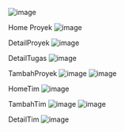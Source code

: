 
 
 ![image](https://github.com/user-attachments/assets/19c37781-f6b2-4d35-b94f-67c61d4b8510)

Home Proyek
![image](https://github.com/user-attachments/assets/6f2aa659-d088-45d7-b264-226567c405b1)

DetailProyek
![image](https://github.com/user-attachments/assets/46bfcaf9-08fe-4983-977c-a32a1da09e79)

DetailTugas
![image](https://github.com/user-attachments/assets/68873747-41a6-4093-abf1-160e0651b172)

TambahProyek
![image](https://github.com/user-attachments/assets/d685bd67-03d5-4ceb-88a6-d11ed416262d)
![image](https://github.com/user-attachments/assets/d55a3f16-4de6-4b9b-872f-bf81a2a70ff5)

HomeTim
![image](https://github.com/user-attachments/assets/a3ca9d69-e8f9-4461-8444-777e41f8340e)

TambahTim
![image](https://github.com/user-attachments/assets/defef9bf-a472-4479-ad12-743acbb203b1)
![image](https://github.com/user-attachments/assets/5dfb9ad2-5d3c-4657-bb03-41435f232966)

DetailTim
![image](https://github.com/user-attachments/assets/86fe04da-7dc6-4be0-ab0e-a345ac79f7ce)
